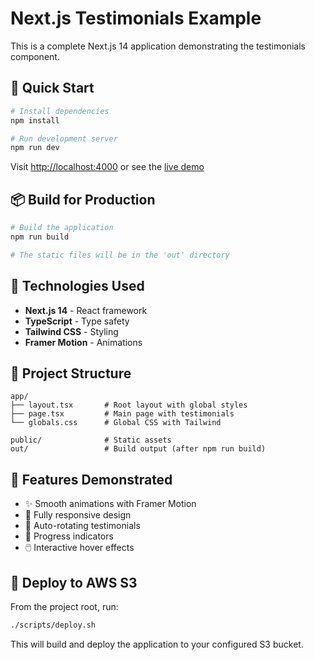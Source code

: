 # Next.js Testimonials Example

This is a complete Next.js 14 application demonstrating the testimonials component.

## 🚀 Quick Start

```bash
# Install dependencies
npm install

# Run development server
npm run dev
```

Visit [http://localhost:4000](http://localhost:4000) or see the [live demo](http://testimonials-aws-demo.wulfthegod.com/)

## 📦 Build for Production

```bash
# Build the application
npm run build

# The static files will be in the 'out' directory
```

## 🔧 Technologies Used

- **Next.js 14** - React framework
- **TypeScript** - Type safety
- **Tailwind CSS** - Styling
- **Framer Motion** - Animations

## 📁 Project Structure

```
app/
├── layout.tsx       # Root layout with global styles
├── page.tsx         # Main page with testimonials
└── globals.css      # Global CSS with Tailwind

public/              # Static assets
out/                 # Build output (after npm run build)
```

## 🎨 Features Demonstrated

- ✨ Smooth animations with Framer Motion
- 📱 Fully responsive design
- 🔄 Auto-rotating testimonials
- 🎯 Progress indicators
- 🖱️ Interactive hover effects

## 🚀 Deploy to AWS S3

From the project root, run:

```bash
./scripts/deploy.sh
```

This will build and deploy the application to your configured S3 bucket.